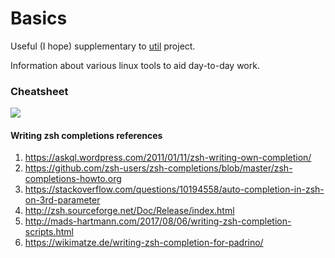 # Basics
Useful (I hope) supplementary to [util](https://github.com/kiemlicz/util) project.

Information about various linux tools to aid day-to-day work.

### Cheatsheet
![](http://brendangregg.com/Perf/linux_perf_tools_full.png)

#### Writing zsh completions references
1. https://askql.wordpress.com/2011/01/11/zsh-writing-own-completion/
2. https://github.com/zsh-users/zsh-completions/blob/master/zsh-completions-howto.org
3. https://stackoverflow.com/questions/10194558/auto-completion-in-zsh-on-3rd-parameter
4. http://zsh.sourceforge.net/Doc/Release/index.html
5. http://mads-hartmann.com/2017/08/06/writing-zsh-completion-scripts.html
6. https://wikimatze.de/writing-zsh-completion-for-padrino/